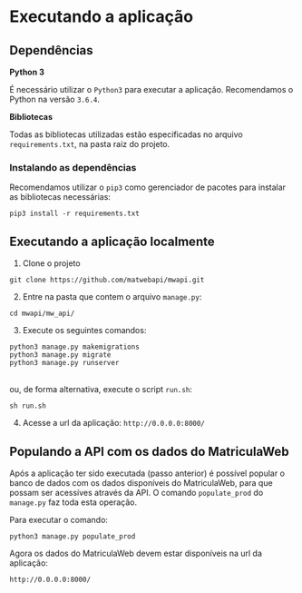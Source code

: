 # Executando a aplicação

## Dependências

**Python 3**

É necessário utilizar o `Python3` para executar a aplicação. Recomendamos o Python na versão `3.6.4`.

**Bibliotecas**

Todas as bibliotecas utilizadas estão especificadas no arquivo `requirements.txt`, na pasta raiz do projeto.

### Instalando as dependências

Recomendamos utilizar o `pip3` como gerenciador de pacotes para instalar as bibliotecas necessárias:

```shell
pip3 install -r requirements.txt
```

## Executando a aplicação localmente

1. Clone o projeto
```
git clone https://github.com/matwebapi/mwapi.git
```
2. Entre na pasta que contem o arquivo `manage.py`:
```
cd mwapi/mw_api/
```
3. Execute os seguintes comandos:
```shell
python3 manage.py makemigrations
python3 manage.py migrate
python3 manage.py runserver
```
<br>ou, de forma alternativa, execute o script `run.sh`:
```shell
sh run.sh
```

4. Acesse a url da aplicação:
`http://0.0.0.0:8000/`

## Populando a API com os dados do MatriculaWeb

Após a aplicação ter sido executada (passo anterior) é possível popular o banco de dados com os dados disponíveis do MatriculaWeb, para que possam ser acessíves através da API. O comando `populate_prod` do `manage.py` faz toda esta operação. 

Para executar o comando:

```shell
python3 manage.py populate_prod
```

Agora os dados do MatriculaWeb devem estar disponíveis na url da aplicação:

`http://0.0.0.0:8000/`
